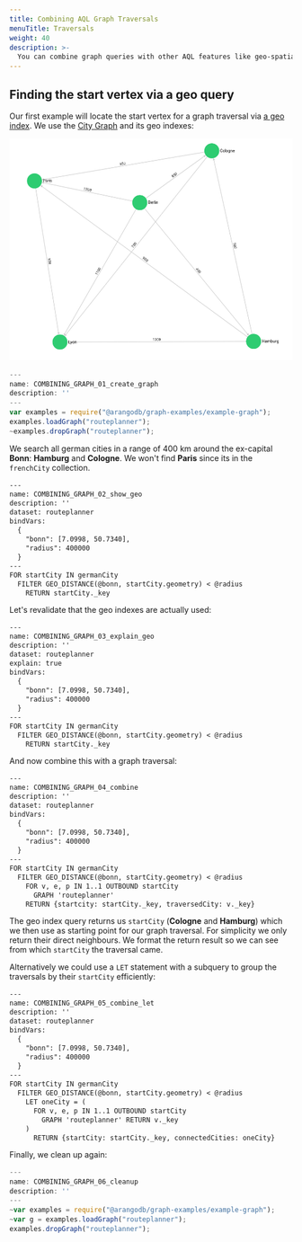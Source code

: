 ```yaml
---
title: Combining AQL Graph Traversals
menuTitle: Traversals
weight: 40
description: >-
  You can combine graph queries with other AQL features like geo-spatial search
---
```

## Finding the start vertex via a geo query

Our first example will locate the start vertex for a graph traversal via [a geo index](../../index-and-search/indexing/working-with-indexes/geo-spatial-indexes.md).
We use the [City Graph](../../graphs/example-graphs.md#city-graph) and its geo indexes:

![Cities Example Graph](../../../images/cities_graph.png)

```js
---
name: COMBINING_GRAPH_01_create_graph
description: ''
---
var examples = require("@arangodb/graph-examples/example-graph");
examples.loadGraph("routeplanner");
~examples.dropGraph("routeplanner");
```

We search all german cities in a range of 400 km around the ex-capital **Bonn**: **Hamburg** and **Cologne**.
We won't find **Paris** since its in the `frenchCity` collection.

```aql
---
name: COMBINING_GRAPH_02_show_geo
description: ''
dataset: routeplanner
bindVars: 
  {
    "bonn": [7.0998, 50.7340],
    "radius": 400000
  }
---
FOR startCity IN germanCity
  FILTER GEO_DISTANCE(@bonn, startCity.geometry) < @radius
    RETURN startCity._key
```

Let's revalidate that the geo indexes are actually used:

```aql
---
name: COMBINING_GRAPH_03_explain_geo
description: ''
dataset: routeplanner
explain: true
bindVars: 
  {
    "bonn": [7.0998, 50.7340],
    "radius": 400000
  }
---
FOR startCity IN germanCity
  FILTER GEO_DISTANCE(@bonn, startCity.geometry) < @radius
    RETURN startCity._key
```

And now combine this with a graph traversal:

```aql
---
name: COMBINING_GRAPH_04_combine
description: ''
dataset: routeplanner
bindVars: 
  {
    "bonn": [7.0998, 50.7340],
    "radius": 400000
  }
---
FOR startCity IN germanCity
  FILTER GEO_DISTANCE(@bonn, startCity.geometry) < @radius
    FOR v, e, p IN 1..1 OUTBOUND startCity
      GRAPH 'routeplanner'
    RETURN {startcity: startCity._key, traversedCity: v._key}
```

The geo index query returns us `startCity` (**Cologne** and **Hamburg**) which we then use as starting point for our graph traversal.
For simplicity we only return their direct neighbours. We format the return result so we can see from which `startCity` the traversal came.

Alternatively we could use a `LET` statement with a subquery to group the traversals by their `startCity` efficiently:

```aql
---
name: COMBINING_GRAPH_05_combine_let
description: ''
dataset: routeplanner
bindVars: 
  {
    "bonn": [7.0998, 50.7340],
    "radius": 400000
  }
---
FOR startCity IN germanCity
  FILTER GEO_DISTANCE(@bonn, startCity.geometry) < @radius
    LET oneCity = (
      FOR v, e, p IN 1..1 OUTBOUND startCity
        GRAPH 'routeplanner' RETURN v._key
    )
      RETURN {startCity: startCity._key, connectedCities: oneCity}
```

Finally, we clean up again:

```js
---
name: COMBINING_GRAPH_06_cleanup
description: ''
---
~var examples = require("@arangodb/graph-examples/example-graph");
~var g = examples.loadGraph("routeplanner");
examples.dropGraph("routeplanner");
```
